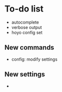 # To-do list

- autocomplete
- verbose output
- hoyo config set

## New commands

- config: modify settings

## New settings

-
